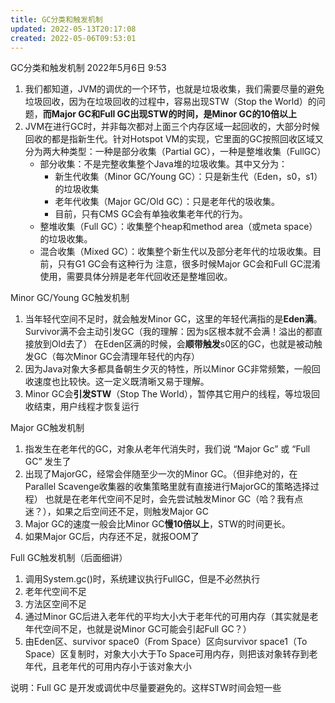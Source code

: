 ```yaml
---
title: GC分类和触发机制
updated: 2022-05-13T20:17:08
created: 2022-05-06T09:53:01
---
```


GC分类和触发机制
2022年5月6日
9:53

1.  我们都知道，JVM的调优的一个环节，也就是垃圾收集，我们需要尽量的避免垃圾回收，因为在垃圾回收的过程中，容易出现STW（Stop the World）的问题，**而Major GC和Full GC出现STW的时间，是Minor GC的10倍以上**
2.  JVM在进行GC时，并非每次都对上面三个内存区域一起回收的，大部分时候回收的都是指新生代。针对Hotspot VM的实现，它里面的GC按照回收区域又分为两大种类型：一种是部分收集（Partial GC），一种是整堆收集（FullGC）
    - 部分收集：不是完整收集整个Java堆的垃圾收集。其中又分为：
      - 新生代收集（Minor GC/Young GC）：只是新生代（Eden，s0，s1）的垃圾收集
      - 老年代收集（Major GC/Old GC）：只是老年代的圾收集。
      - 目前，只有CMS GC会有单独收集老年代的行为。
    - 整堆收集（Full GC）：收集整个heap和method area（或meta space）的垃圾收集。
    - 混合收集（Mixed GC）：收集整个新生代以及部分老年代的垃圾收集。目前，只有G1 GC会有这种行为
注意，很多时候Major GC会和Full GC混淆使用，需要具体分辨是老年代回收还是整堆回收。

Minor GC/Young GC触发机制
1.  当年轻代空间不足时，就会触发Minor GC，这里的年轻代满指的是**Eden满**。Survivor满不会主动引发GC（我的理解：因为s区根本就不会满！溢出的都直接放到Old去了）
在Eden区满的时候，会**顺带触发**s0区的GC，也就是被动触发GC（每次Minor GC会清理年轻代的内存）
1.  因为Java对象大多都具备朝生夕灭的特性，所以Minor GC非常频繁，一般回收速度也比较快。这一定义既清晰又易于理解。
2.  Minor GC会**引发STW**（Stop The World），暂停其它用户的线程，等垃圾回收结束，用户线程才恢复运行

Major GC触发机制
1.  指发生在老年代的GC，对象从老年代消失时，我们说 “Major Gc” 或 “Full GC” 发生了
2.  出现了MajorGC，经常会伴随至少一次的Minor GC。（但非绝对的，在Parallel Scavenge收集器的收集策略里就有直接进行MajorGC的策略选择过程）
也就是在老年代空间不足时，会先尝试触发Minor GC（哈？我有点迷？），如果之后空间还不足，则触发Major GC
1.  Major GC的速度一般会比Minor GC**慢10倍以上**，STW的时间更长。
2.  如果Major GC后，内存还不足，就报OOM了

Full GC触发机制（后面细讲）
1.  调用System.gc()时，系统建议执行FullGC，但是不必然执行
2.  老年代空间不足
3.  方法区空间不足
4.  通过Minor GC后进入老年代的平均大小大于老年代的可用内存（其实就是老年代空间不足，也就是说Minor GC可能会引起Full GC？）
5.  由Eden区、survivor space0（From Space）区向survivor space1（To Space）区复制时，对象大小大于To Space可用内存，则把该对象转存到老年代，且老年代的可用内存小于该对象大小

说明：Full GC 是开发或调优中尽量要避免的。这样STW时间会短一些

